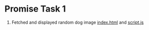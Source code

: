 # Promise Task 1

1. Fetched and displayed random dog image [index.html](index.html) and [script.js](./js/script.js)

